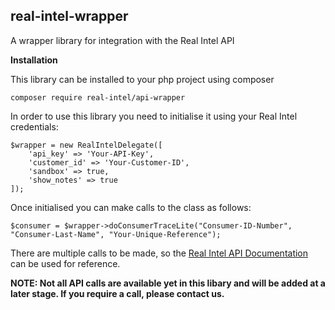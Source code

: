 ## real-intel-wrapper
A wrapper library for integration with the Real Intel API

<b>Installation</b>

This library can be installed to your php project using composer

```
composer require real-intel/api-wrapper
```

In order to use this library you need to initialise it using your Real Intel credentials:

```
$wrapper = new RealIntelDelegate([
    'api_key' => 'Your-API-Key',
    'customer_id' => 'Your-Customer-ID',
    'sandbox' => true,
    'show_notes' => true
]);
```

Once initialised you can make calls to the class as follows:

```
$consumer = $wrapper->doConsumerTraceLite("Consumer-ID-Number", "Consumer-Last-Name", "Your-Unique-Reference");
```

There are multiple calls to be made, so the <a href="https://api.realintel.co.za/docs/realintel" target="_blank">Real Intel API Documentation</a> can be used for reference.

<b>NOTE: Not all API calls are available yet in this libary and will be added at a later stage. If you require a call, please contact us.</b>